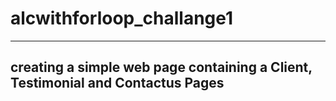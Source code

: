 # alcwithforloop_challange1
 ---

## creating a simple web page containing a Client, Testimonial and Contactus Pages 

